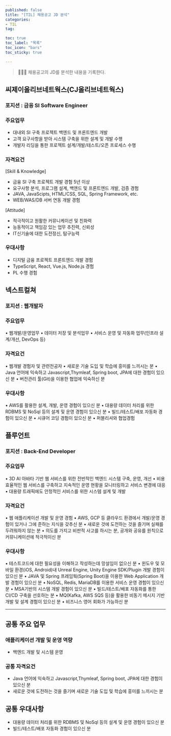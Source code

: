 ```yaml
---
published: false
title: "[TIL] 채용공고 JD 분석"
categories: 
- TIL
tag:

toc: true
toc_label: "목록"
toc_icon: "bars"
toc_sticky: true

---
```

> 👩🏻‍💻 채용공고의 JD를 분석한 내용을 기록한다.

## 씨제이올리브네트웍스(CJ올리브네트웍스)
### 포지션 : 금융 SI Software Engineer

### 주요업무
- 대내외 SI 구축 프로젝트 백엔드 및 프론트엔드 개발
- 고객 요구사항을 받아 시스템 구축을 위한 설계 및 개발 수행
- 개발자 리딩을 통한 프로젝트 설계/개발/테스트/오픈 프로세스 수행

### 자격요건
[Skill & Knowledge]
- 금융 SI 구축 프로젝트 개발 경험 5년 이상
- 요구사항 분석, 프로그램 설계, 백엔드 및 프론트엔드 개발, 검증 경험
- JAVA, JavaScipts, HTML/CSS, SQL, Spring Framework, etc.
- WEB/WAS/DB 서버 연동 개발 경험

[Attitude]
- 적극적이고 원활한 커뮤니케이션 및 친화력
- 능동적이고 책임감 있는 업무 추진력, 신뢰성
- IT신기술에 대한 도전정신, 탐구능력

### 우대사항
- 디지털 금융 프로젝트 프론트엔드 개발 경험
- TypeScript, React, Vue.js, Node.js 경험
- PL 수행 경험


## 넥스트컬쳐
### 포지션 : 웹개발자

### 주요업무
• 웹개발/운영업무
• 데이터 저장 및 분석업무
• 서비스 운영 및 자동화 업무(인프라 설계/개선, DevOps 등)

### 자격요건
• 웹개발 경험자 및 관련전공자
• 새로운 기술 도입 및 학습에 흥미를 느끼시는 분
• Java 언어에 익숙하고 Javascript,Thymleaf, Spring boot, JPA에 대한 경험이 있으신 분
• 버전관리 툴(Git)을 이용한 협업에 익숙하신 분

### 우대사항
• AWS를 활용한 설계, 개발, 운영 경험이 있으신 분
• 대용량 데이터 처리를 위한 RDBMS 및 NoSql 등의 설계 및 운영 경험이 있으신 분
• 빌드/테스트/배포 자동화 경험이 있으신 분
• 시큐어 코딩 경험이 있으신 분
• 퍼블리셔와 협업경험


## 플루언트
### 포지션 : Back-End Developer

### 주요업무
• 3D AI 아바타 기반 웹 서비스를 위한 전반적인 백엔드 시스템 구축, 운영, 개선
• 비용 효율적인 웹 서비스를 구축하고 지속적인 운영 현황을 모니터링하고 서비스 변경에 대응
• 대용량 트래픽에도 안정적인 서비스를 위한 시스템 설계 및 개발

### 자격요건
• 웹 애플리케이션 개발 및 운영 경험
• AWS, GCP 등 클라우드 환경에서 개발/운영 경험이 있거나 그에 준하는 지식을 갖추신 분
• 새로운 것에 도전하는 것을 즐기며 실패를 두려워하지 않는 분
• 의도를 가지고 비판적 사고를 하시는 분, 공개와 공유를 원칙으로 커뮤니케이션에 적극적이신 분

### 우대사항
• 테스트코드에 대한 필요성을 이해하고 작성하는데 망설임이 없으신 분
• 윈도우 및 모바일 환경(iOS, Android)내 Unreal Engine, Unity Engine SDK/Plugin 개발 경험이 있으신 분
• JAVA 및 Spring 프레임웍(Spring Boot)을 이용한 Web Application 개발 경험이 있으신 분
• NoSQL, Redis, MariaDB를 이용한 서비스 운영 경험이 있으신 분
• MSA기반의 시스템 개발 경험이 있으신 분
• 빌드/테스트/배포 자동화를 통한 CI/CD 구축을 선호하는 분
• MQ(Kafka, AWS SQS 등)을 활용한 비동기 메시지 기반 개발 및 설계 경험이 있으신 분
• 비즈니스 영어 회화가 가능하신 분

---
## 공통 주요 업무
### 애플리케이션 개발 및 운영 역량
* 백엔드 개발 및 시스템 운영

### 공통 자격요건
* Java 언어에 익숙하고 Javascript,Thymleaf, Spring boot, JPA에 대한 경험이 있으신 분
* 새로운 것에 도전하는 것을 즐기며 새로운 기술 도입 및 학습에 흥미를 느끼시는 분

## 공통 우대사항
* 대용량 데이터 처리를 위한 RDBMS 및 NoSql 등의 설계 및 운영 경험이 있으신 분
* 빌드/테스트/배포 자동화 경험이 있으신 분